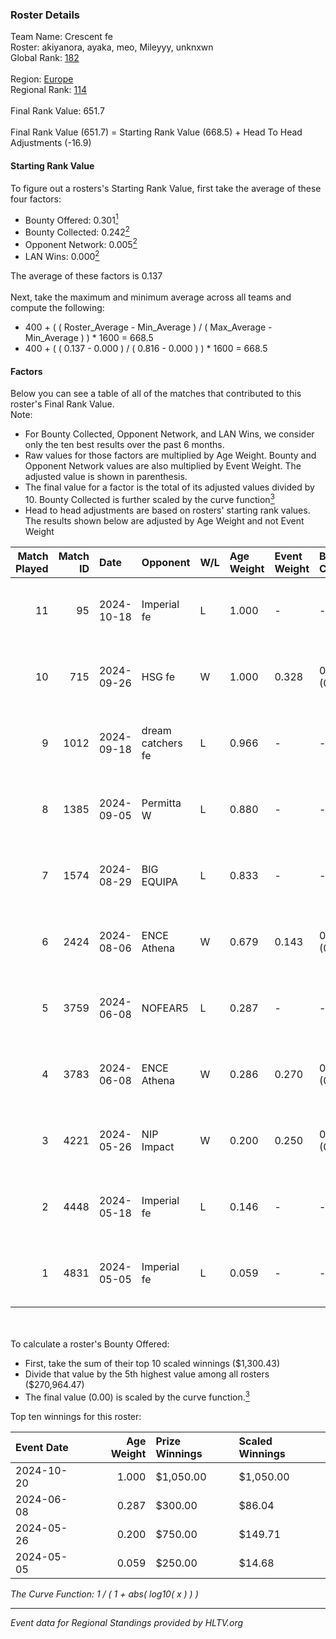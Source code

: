 ### Roster Details<br />
Team Name: Crescent fe<br />
Roster: akiyanora, ayaka, meo, Mileyyy, unknxwn<br />
Global Rank: [182](../../standings_global_2024_10_23.md)<br />
<br />
Region: [Europe]( ../../standings_europe_2024_10_23.md)<br />
Regional Rank: [114]( ../../standings_europe_2024_10_23.md)<br />
<br />
Final Rank Value:  651.7<br />
<br />
Final Rank Value (651.7) = Starting Rank Value (668.5) + Head To Head Adjustments (-16.9)<br />

#### Starting Rank Value<br />
To figure out a rosters's Starting Rank Value, first take the average of these four factors:<br />
- Bounty Offered: 0.301[<sup>1</sup>](#table2)
- Bounty Collected: 0.242[<sup>2</sup>](#table1)
- Opponent Network: 0.005[<sup>2</sup>](#table1)
- LAN Wins: 0.000[<sup>2</sup>](#table1)

The average of these factors is 0.137<br />
<br />
Next, take the maximum and minimum average across all teams and compute the following:<br />
- 400 + ( ( Roster_Average - Min_Average ) / ( Max_Average - Min_Average ) ) * 1600 = 668.5
- 400 + ( ( 0.137 - 0.000 ) / ( 0.816 - 0.000 ) ) * 1600 = 668.5


#### Factors<br />
Below you can see a table of all of the matches that contributed to this roster's Final Rank Value.<br />
Note:<br />

- For Bounty Collected, Opponent Network, and LAN Wins, we consider only the ten best results over the past 6 months.
- Raw values for those factors are multiplied by Age Weight. Bounty and Opponent Network values are also multiplied by Event Weight. The adjusted value is shown in parenthesis.
- The final value for a factor is the total of its adjusted values divided by 10. Bounty Collected is further scaled by the curve function[<sup>3</sup>](#curveFunction)
- Head to head adjustments are based on rosters' starting rank values. The results shown below are adjusted by Age Weight and not Event Weight
<span id="table1"></span><br />


| Match Played | Match ID | Date       | Opponent          | W/L | Age Weight | Event Weight | Bounty Collected | Opponent Network | LAN Wins  | H2H Adj. | Roster                                  |
| -: | -: | :- | :- | :- | :- | :- | :- | :- | :- | -: | :- |
|           11 |       95 | 2024-10-18 | Imperial fe       | L   | 1.000      | -            | -                | -                | -         |    -6.64 | akiyanora, ayaka, meo, Mileyyy, unknxwn |
|           10 |      715 | 2024-09-26 | HSG fe            | W   | 1.000      | 0.328        | 0.020 (0.007)    | 0.107 (0.035)    | 0 (0.000) |    17.92 | akiyanora, ayaka, meo, Mileyyy, unknxwn |
|            9 |     1012 | 2024-09-18 | dream catchers fe | L   | 0.966      | -            | -                | -                | -         |   -10.54 | akiyanora, amore, meo, Mileyyy, unknxwn |
|            8 |     1385 | 2024-09-05 | Permitta W        | L   | 0.880      | -            | -                | -                | -         |   -14.84 | akiyanora, amore, meo, Mileyyy, unknxwn |
|            7 |     1574 | 2024-08-29 | BIG EQUIPA        | L   | 0.833      | -            | -                | -                | -         |   -12.20 | akiyanora, amore, meo, Mileyyy, unknxwn |
|            6 |     2424 | 2024-08-06 | ENCE Athena       | W   | 0.679      | 0.143        | 0.004 (0.000)    | 0.025 (0.002)    | 0 (0.000) |     9.11 | akiyanora, amore, ayaka, Margo, meo     |
|            5 |     3759 | 2024-06-08 | NOFEAR5           | L   | 0.287      | -            | -                | -                | -         |    -5.00 | akiyanora, amore, ayaka, Margo, meo     |
|            4 |     3783 | 2024-06-08 | ENCE Athena       | W   | 0.286      | 0.270        | 0.004 (0.000)    | 0.025 (0.002)    | 0 (0.000) |     3.93 | akiyanora, amore, ayaka, Margo, meo     |
|            3 |     4221 | 2024-05-26 | NIP Impact        | W   | 0.200      | 0.250        | 0.003 (0.000)    | 0.193 (0.010)    | 0 (0.000) |     3.27 | akiyanora, amore, ayaka, Margo, meo     |
|            2 |     4448 | 2024-05-18 | Imperial fe       | L   | 0.146      | -            | -                | -                | -         |    -1.34 | akiyanora, amore, ayaka, Margo, meo     |
|            1 |     4831 | 2024-05-05 | Imperial fe       | L   | 0.059      | -            | -                | -                | -         |    -0.54 | akiyanora, amore, ayaka, Margo, meo     |

<br />
<span id="table2"></span><br />
To calculate a roster's Bounty Offered:<br />

- First, take the sum of their top 10 scaled winnings ($1,300.43)
- Divide that value by the 5th highest value among all rosters ($270,964.47)
- The final value (0.00) is scaled by the curve function.[<sup>3</sup>](#curveFunction)

Top ten winnings for this roster:<br />

| Event Date | Age Weight | Prize Winnings | Scaled Winnings |
| :- | -: | :- | :- |
| 2024-10-20 |      1.000 | $1,050.00      | $1,050.00       |
| 2024-06-08 |      0.287 | $300.00        | $86.04          |
| 2024-05-26 |      0.200 | $750.00        | $149.71         |
| 2024-05-05 |      0.059 | $250.00        | $14.68          |


<span id="curveFunction"></span>_The Curve Function: 1 / ( 1 + abs( log10( x ) ) )_<br />

---
_Event data for Regional Standings provided by HLTV.org_<br />
